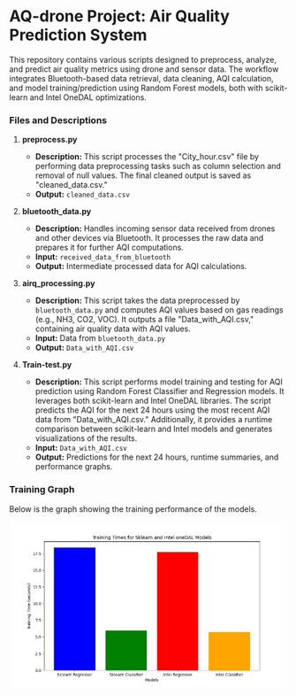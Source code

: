 # AQ-drone Project: Air Quality Prediction System

This repository contains various scripts designed to preprocess, analyze, and predict air quality metrics using drone and sensor data. The workflow integrates Bluetooth-based data retrieval, data cleaning, AQI calculation, and model training/prediction using Random Forest models, both with scikit-learn and Intel OneDAL optimizations.

### Files and Descriptions

1. **preprocess.py**  
   - **Description:** This script processes the "City_hour.csv" file by performing data preprocessing tasks such as column selection and removal of null values. The final cleaned output is saved as "cleaned_data.csv."
   - **Output:** `cleaned_data.csv`

2. **bluetooth_data.py**  
   - **Description:** Handles incoming sensor data received from drones and other devices via Bluetooth. It processes the raw data and prepares it for further AQI computations.
   - **Input:** `received_data_from_bluetooth`
   - **Output:** Intermediate processed data for AQI calculations.

3. **airq_processing.py**  
   - **Description:** This script takes the data preprocessed by `bluetooth_data.py` and computes AQI values based on gas readings (e.g., NH3, CO2, VOC). It outputs a file "Data_with_AQI.csv," containing air quality data with AQI values.
   - **Input:** Data from `bluetooth_data.py`
   - **Output:** `Data_with_AQI.csv`

4. **Train-test.py**  
   - **Description:** This script performs model training and testing for AQI prediction using Random Forest Classifier and Regression models. It leverages both scikit-learn and Intel OneDAL libraries. The script predicts the AQI for the next 24 hours using the most recent AQI data from "Data_with_AQI.csv." Additionally, it provides a runtime comparison between scikit-learn and Intel models and generates visualizations of the results.
   - **Input:** `Data_with_AQI.csv`
   - **Output:** Predictions for the next 24 hours, runtime summaries, and performance graphs.

### Training Graph

Below is the graph showing the training performance of the models. 

![Training Graph](./Training_Graph.jpg)

